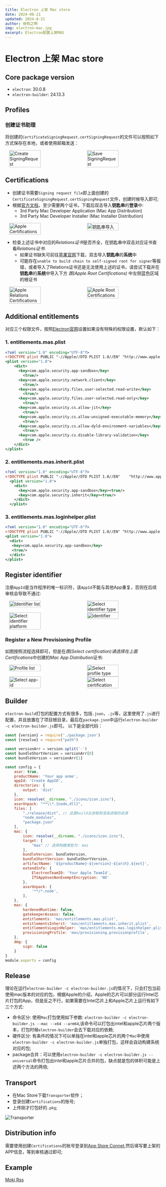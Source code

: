 ```yaml
---
title: Electron 上架 Mac store
date: 2024-08-21
updated: 2024-8-21
author: 徐牧之啊
img: electron-mac.jpg
excerpt: Electron配置上架MAS
---
```

# Electron 上架 Mac store

## Core package version
+ `electron`: 30.0.8
+ `electron-builder`:  24.13.3

## Profiles
### 创建证书助理
将创建的`CertificateSigningRequest.certSigningRequest`的文件可以按照如下方式保存在本地，或者使用邮箱发送：
<div style="display: flex;flex-wrap: wrap;justify-content: space-around;width:100%">
<img src="https://moki-blog.oss-cn-chengdu.aliyuncs.com/moki-note/image-20240822185425314.png" width="45%" alt="Create SigningRequest">
<img src="https://moki-blog.oss-cn-chengdu.aliyuncs.com/moki-note/image-20240822185523593.png" width="45%" alt="Save SigningRequest">
</div>

## Certifications
+ 创建证书需要`Signing request file`即上面创建的`CertificateSigningRequest.certSigningRequest`文件，创建时候导入即可;
+ 根据[官方文档](https://www.electronjs.org/docs/latest/tutorial/mac-app-store-submission-guide#legacy-certificate-names)，至少需要两个证书，下载后双击导入**钥匙串**的**登录**中:
    + 3rd Party Mac Developer Application (Mac App Distribution)
    + 3rd Party Mac Developer Installer (Mac Installer Distribution)
<div style="display: flex;flex-wrap: wrap;justify-content: space-around;width:100%">
<img src="https://moki-blog.oss-cn-chengdu.aliyuncs.com/moki-note/image-20240821230928567.png" width="45%" alt="Apple Certifications"/>
<img src="https://moki-blog.oss-cn-chengdu.aliyuncs.com/moki-note/image-20240821231731637.png"  width="45%" alt="钥匙串导入"/>
</div>

+ 检查上述证书中对应的*Relations证书*是否齐全，在钥匙串中双击对应证书查看*Relations证书*:
	+ 如果证书缺失可前往[苹果官网](https://www.apple.com/certificateauthority/)下载，双击导入**钥匙串**的**系统**中
	+ 可能存在`unable to build chain to self-signed root for signer`等报错，或者导入了Relations证书还是无法使用上述的证书，请尝试下载并在**钥匙串**的**系统**中导入下方   *图(Apple Root Certifications)* 中左侧蓝色区域的根证书
<div style="display: flex;flex-wrap: wrap;justify-content: space-around;width:100%">
<img src="https://moki-blog.oss-cn-chengdu.aliyuncs.com/moki-note/image-20240822153924010.png" width="45%" alt="Apple Relations Certifications">
<img src="https://moki-blog.oss-cn-chengdu.aliyuncs.com/moki-note/image-20240822154518157.png" width="45%" alt="Apple Root Certifications">
</div>

## Additional entitlements
对应三个权限文件，按照[Electron官网](https://www.electronjs.org/docs/latest/tutorial/mac-app-store-submission-guide#additional-entitlements)设置如果没有特殊的权限设置，默认如下：
### 1. entitlements.mas.plist
```xml
<?xml version="1.0" encoding="UTF-8"?>
<!DOCTYPE plist PUBLIC "-//Apple//DTD PLIST 1.0//EN" "http://www.apple.com/DTDs/PropertyList-1.0.dtd">
<plist version="1.0">
    <dict>
      <key>com.apple.security.app-sandbox</key>
        <true/>
      <key>com.apple.security.network.client</key>
        <true/>
      <key>com.apple.security.files.user-selected.read-write</key>
        <true/>
      <key>com.apple.security.files.user-selected.read-only</key>
        <true/>
      <key>com.apple.security.cs.allow-jit</key>
        <true/>
      <key>com.apple.security.cs.allow-unsigned-executable-memory</key>
        <true/>
      <key>com.apple.security.cs.allow-dyld-environment-variables</key>
        <true/>
      <key>com.apple.security.cs.disable-library-validation</key>
        <true />
    </dict>
</plist>

```
### 2. entitlements.mas.inherit.plist
```xml
<?xml version="1.0" encoding="UTF-8"?>
<!DOCTYPE plist PUBLIC "-//Apple//DTD PLIST 1.0//EN" 	"http://www.apple.com/DTDs/PropertyList-1.0.dtd">
  <plist version="1.0">
    <dict>
      <key>com.apple.security.app-sandbox</key><true/>
      <key>com.apple.security.inherit</key><true/>
    </dict>
  </plist>
```
### 3. entitlements.mas.loginhelper.plist
```xml
<?xml version="1.0" encoding="UTF-8"?>
<!DOCTYPE plist PUBLIC "-//Apple//DTD PLIST 1.0//EN" "http://www.apple.com/DTDs/PropertyList-1.0.dtd">
<plist version="1.0">
  <dict>
   <key>com.apple.security.app-sandbox</key>
   <true/>
  </dict>
</plist>
```

## Register identifier
注册`AppId`是当作程序的唯一标识符，该`AppId`不能与其他App重复，否则在后续审核会导致不通过:

<div style="display: flex;flex-wrap: wrap;justify-content: space-around;width:100%">
<img src="https://moki-blog.oss-cn-chengdu.aliyuncs.com/moki-note/image-20240822190244990.png" width="45%" alt="Identifier list">
<img src="https://moki-blog.oss-cn-chengdu.aliyuncs.com/moki-note/image-20240822190314670.png" width="45%" alt="Select identifier type">
<img src="https://moki-blog.oss-cn-chengdu.aliyuncs.com/moki-note/image-20240822190347066.png" width="45%" alt="Select identifier platform">
<img src="https://moki-blog.oss-cn-chengdu.aliyuncs.com/moki-note/image-20240822190438785.png" width="45%" alt="identifier">
</div>


### Register a New Provisioning Profile
如图按照流程选择即可，但是在*图(Select certification)*请选择在上面*Certifications*中创建的*Mac App Distribution*证书:
<div style="display: flex;flex-wrap: wrap;justify-content: space-around;width:100%">
<img src="https://moki-blog.oss-cn-chengdu.aliyuncs.com/moki-note/image-20240822190014178.png" width="45%" alt="Profile list">
<img src="https://moki-blog.oss-cn-chengdu.aliyuncs.com/moki-note/image-20240822190045291.png" width="45%" alt="Select profile type">
<img src="https://moki-blog.oss-cn-chengdu.aliyuncs.com/moki-note/image-20240822191608389.png" width="45%" alt="Select app-id">
<img src="https://moki-blog.oss-cn-chengdu.aliyuncs.com/moki-note/image-20240822191659405.png" width="45%" alt="Select certification">
</div>

## Builder
`electron-build`打包的配置方式有很多，包括`.json`，`.js`等，这里使用了`.js`进行配置，并且放置在了项目根目录，最后在`package.json`中运行`electron-builder -c electron-builder.js`即可。
以下是全部代码：
```javascript
const {version} = require('./package.json')
const {resolve} = require("path")

const versionArr = version.split('-')
const bundleShortVersion = versionArr[0]
const bundleVersion = versionArr[1]

const config = {
    asar: true,
    productName: 'Your app anme',
    appId: 'Create AppID',
    directories: {
        output: 'dist'
    },
    icon: resolve(__dirname, "./icons/icon.icns"),
    asarUnpack: "**\\*.{node,dll}",
    files: [
        "./release/dist", // 这里build主进程和渲染进程的目录
        "node_modules",
        "package.json"
    ],
    mac: {
        icon: resolve(__dirname, "./icons/icon.icns"),
        target: [
            "mas" // 选择构建类型为: mas
        ],
        bundleVersion: bundleVersion,
        bundleShortVersion: bundleShortVersion,
        artifactName: '${productName}-${version}-${arch}.${ext}',
        extendInfo: {
            ElectronTeamID: 'Your Apple TeamId',
            ITSAppUsesNonExemptEncryption: 'NO'
        },
        asarUnpack: [
            '**/*.node',
        ],
    },
    mas: {
        hardenedRuntime: false,
        gatekeeperAssess: false,
        entitlements: 'mas/entitlements.mas.plist',
        entitlementsInherit: 'mas/entitlements.mas.inherit.plist',
        entitlementsLoginHelper: 'mas/entitlements.mas.loginhelper.plist',
        provisioningProfile: 'mas/provisioning.provisionprofile',
    },
    dmg: {
        sign: false
    }
}
module.exports = config
```

## Release
理论在运行`electron-builder -c electron-builder.js`的情况下，只会打包当前使用mac版本的对应的包，根据Apple的介绍，Apple的芯片可以部分运行Intel芯片打包的App，但是反之不行，如果需要在Intel芯片上和Apple芯片上运行有如下三个方式:
+  命令区分: 使用`Mac`打包使用如下参数: `electron-builder -c electron-builder.js --mac --x64 --arm64`,该命令可以打包出intel和apple芯片两个版本，打包时候`electron-builder`会去下载对应的依赖;
+ 硬件区分: 有条件的情况下可以单独在intel和apple芯片的两个`Mac`中使用`electron-builder -c electron-builder.js`单独打包，这样会自动构建系统对应的包;
+ package合并：可以使用`electron-builder -c electron-builder.js --universal`命令打包出intel和apple芯片合并的包，缺点就是包的体积可能是上述两个方法的两倍;


## Transport
+ 在Mac Store下载`Transporter`软件；
+ 登录创建`Certifications`的账号;
+ 上传刚才打包好的`.pkg`;
<img src="https://moki-blog.oss-cn-chengdu.aliyuncs.com/moki-note/image-20240822210833532.png" alt="Transporter">

## Distribution info
需要使用创建`Certifications`的账号登录到[App Store Connet](https://appstoreconnect.apple.com/apps),然后填写要上架的APP信息，等到审核通过即可;

## Example
[Moki Rss](https://github.com/ClearLuvMoki/Moki-RSS)
